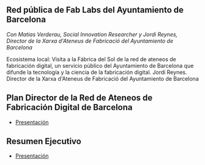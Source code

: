 ## Red pública de Fab Labs del Ayuntamiento de Barcelona
*Con Matias Verderau, Social Innovation Researcher y Jordi Reynes, Director de la Xarxa d'Ateneus de Fabricació del Ayuntamiento de Barcelona*

Ecosistema local: Visita a la Fábrica del Sol de la red de ateneos de fabricación digital, un servicio público del Ayuntamiento de Barcelona que difunde la tecnología y la ciencia de la fabricación digital. Jordi Reynes. Director de la Xarxa d'Ateneus de Fabricació del Ayuntamiento de Barcelona


## Plan Director de la Red de Ateneos de Fabricación Digital de Barcelona
  - [Presentación](assets/220123_cast_Resum_Pla_director_XAF_Techfriendly.pdf)


## Resumen Ejecutivo
  - [Presentación](assets/presentacio_projecte_XAF_2023.pdf)

